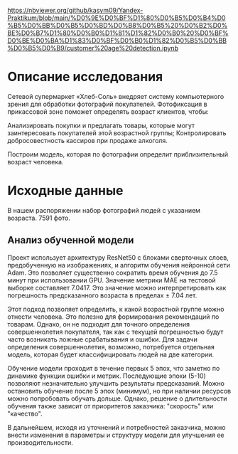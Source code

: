 https://nbviewer.org/github/kasym09/Yandex-Praktikum/blob/main/%D0%9E%D0%BF%D1%80%D0%B5%D0%B4%D0%B5%D0%BB%D0%B5%D0%BD%D0%B8%D0%B5%20%D0%B2%D0%BE%D0%B7%D1%80%D0%B0%D1%81%D1%82%D0%B0%20%D0%BF%D0%BE%D0%BA%D1%83%D0%BF%D0%B0%D1%82%D0%B5%D0%BB%D0%B5%D0%B9/customer%20age%20detection.ipynb
# Описание исследования
Сетевой супермаркет «Хлеб-Соль» внедряет систему компьютерного зрения для обработки фотографий покупателей. Фотофиксация в прикассовой зоне поможет определять возраст клиентов, чтобы:

Анализировать покупки и предлагать товары, которые могут заинтересовать покупателей этой возрастной группы; Контролировать добросовестность кассиров при продаже алкоголя.

Построим модель, которая по фотографии определит приблизительный возраст человека.

# Исходные данные
В нашем распоряжении набор фотографий людей с указанием возраста. 7591 фото.

## Анализ обученной модели
Проект использует архитектуру ResNet50 с блоками сверточных слоев, предобученную на изображениях, и алгоритм обучения нейронной сети Adam. Это позволяет существенно сократить время обучения до 7.5 минут при использовании GPU. Значение метрики MAE на тестовой выборке составляет 7.0417. Это значение можно интерпретировать как погрешность предсказанного возраста в пределах ± 7.04 лет.

Этот подход позволяет определить, к какой возрастной группе можно отнести человека. Это полезно для формирования рекомендаций по товарам. Однако, он не подходит для точного определения совершеннолетия покупателя, так как с текущей погрешностью будут часто возникать ложные срабатывания и ошибки. Для задачи определения совершеннолетия, возможно, потребуется отдельная модель, которая будет классифицировать людей на две категории.

Обучение модели проходит в течение первых 5 эпох, что заметно по динамике функции ошибки и метрик. Последующие эпохи (5-10) позволяют незначительно улучшить результаты предсказаний. Можно остановить обучение после 5 эпох (минимум), но при наличии ресурсов можно попробовать обучать дольше. Однако, решение о длительности обучения также зависит от приоритетов заказчика: "скорость" или "качество".

В дальнейшем, исходя из уточнений и потребностей заказчика, можно внести изменения в параметры и структуру модели для улучшения ее производительности.
